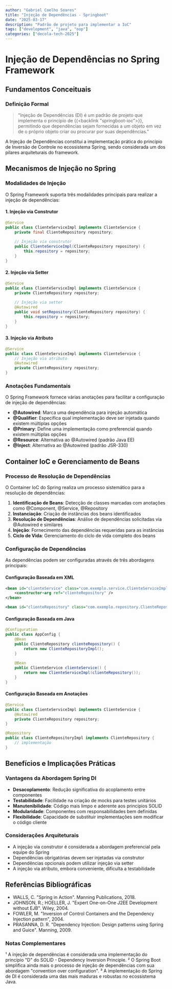 ```yaml
---
author: "Gabriel Coelho Soares"
title: "Injeção de Dependências - Springboot"
date: "2025-03-17"
description: "Padrão de projeto para implementar a IoC"
tags: ["development", "java", "oop"]
categories: ["decola-tech-2025"]
---
```


# Injeção de Dependências no Spring Framework

## Fundamentos Conceituais

### Definição Formal

> "Injeção de Dependências (DI) é um padrão de projeto que implementa o princípio de {{<backlink "springboot-ioc">}}, permitindo que dependências sejam fornecidas a um objeto em vez de o próprio objeto criar ou procurar por suas dependências."

A Injeção de Dependências constitui a implementação prática do princípio de Inversão de Controle no ecossistema Spring, sendo considerada um dos pilares arquiteturais do framework.

## Mecanismos de Injeção no Spring

### Modalidades de Injeção

O Spring Framework suporta três modalidades principais para realizar a injeção de dependências:

#### 1. Injeção via Construtor
```java
@Service
public class ClienteServiceImpl implements ClienteService {
    private final ClienteRepository repository;
    
    // Injeção via construtor
    public ClienteServiceImpl(ClienteRepository repository) {
        this.repository = repository;
    }
}
```

#### 2. Injeção via Setter
```java
@Service
public class ClienteServiceImpl implements ClienteService {
    private ClienteRepository repository;
    
    // Injeção via setter
    @Autowired
    public void setRepository(ClienteRepository repository) {
        this.repository = repository;
    }
}
```

#### 3. Injeção via Atributo
```java
@Service
public class ClienteServiceImpl implements ClienteService {
    // Injeção via atributo
    @Autowired
    private ClienteRepository repository;
}
```

### Anotações Fundamentais

O Spring Framework fornece várias anotações para facilitar a configuração de injeção de dependências:

- **@Autowired**: Marca uma dependência para injeção automática
- **@Qualifier**: Especifica qual implementação deve ser injetada quando existem múltiplas opções
- **@Primary**: Define uma implementação como preferencial quando existem múltiplas opções
- **@Resource**: Alternativa ao @Autowired (padrão Java EE)
- **@Inject**: Alternativa ao @Autowired (padrão JSR-330)

## Container IoC e Gerenciamento de Beans

### Processo de Resolução de Dependências

O Container IoC do Spring realiza um processo sistemático para a resolução de dependências:

1. **Identificação de Beans**: Detecção de classes marcadas com anotações como @Component, @Service, @Repository
2. **Instanciação**: Criação de instâncias dos beans identificados
3. **Resolução de Dependências**: Análise de dependências solicitadas via @Autowired e similares
4. **Injeção**: Fornecimento das dependências requeridas para as instâncias
5. **Ciclo de Vida**: Gerenciamento do ciclo de vida completo dos beans

### Configuração de Dependências

As dependências podem ser configuradas através de três abordagens principais:

#### Configuração Baseada em XML
```xml
<bean id="clienteService" class="com.exemplo.service.ClienteServiceImpl">
    <constructor-arg ref="clienteRepository" />
</bean>

<bean id="clienteRepository" class="com.exemplo.repository.ClienteRepositoryImpl" />
```

#### Configuração Baseada em Java
```java
@Configuration
public class AppConfig {
    @Bean
    public ClienteRepository clienteRepository() {
        return new ClienteRepositoryImpl();
    }
    
    @Bean
    public ClienteService clienteService() {
        return new ClienteServiceImpl(clienteRepository());
    }
}
```

#### Configuração Baseada em Anotações
```java
@Service
public class ClienteServiceImpl implements ClienteService {
    @Autowired
    private ClienteRepository repository;
}

@Repository
public class ClienteRepositoryImpl implements ClienteRepository {
    // implementação
}
```

## Benefícios e Implicações Práticas

### Vantagens da Abordagem Spring DI

- **Desacoplamento**: Redução significativa do acoplamento entre componentes
- **Testabilidade**: Facilidade na criação de mocks para testes unitários
- **Manutenibilidade**: Código mais limpo e aderente aos princípios SOLID
- **Modularidade**: Componentes com responsabilidades bem definidas
- **Flexibilidade**: Capacidade de substituir implementações sem modificar o código cliente

### Considerações Arquiteturais

- A injeção via construtor é considerada a abordagem preferencial pela equipe do Spring
- Dependências obrigatórias devem ser injetadas via construtor
- Dependências opcionais podem utilizar injeção via setter
- A injeção via atributo, embora conveniente, dificulta a testabilidade

## Referências Bibliográficas

- WALLS, C. "Spring in Action". Manning Publications, 2018.
- JOHNSON, R.; HOELLER, J. "Expert One-on-One J2EE Development without EJB". Wiley, 2004.
- FOWLER, M. "Inversion of Control Containers and the Dependency Injection pattern", 2004.
- PRASANNA, D. R. "Dependency Injection: Design patterns using Spring and Guice". Manning, 2009.

### Notas Complementares

¹ A injeção de dependências é considerada uma implementação do princípio "D" do SOLID - Dependency Inversion Principle.
² O Spring Boot simplifica ainda mais o processo de injeção de dependências com sua abordagem "convention over configuration".
³ A implementação do Spring de DI é considerada uma das mais maduras e robustas no ecossistema Java.
